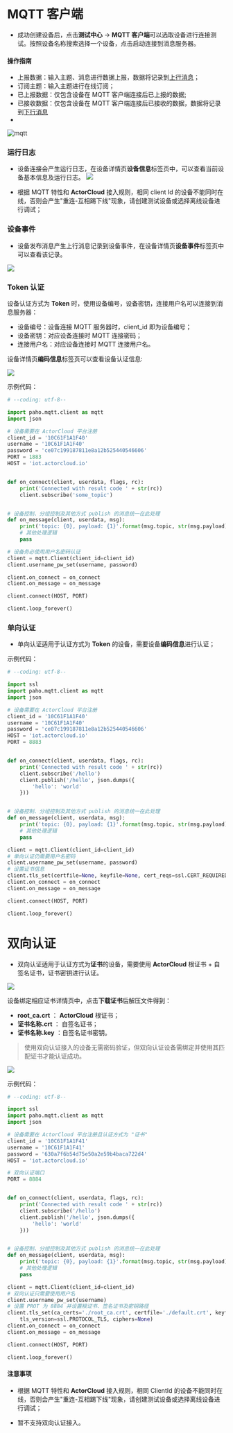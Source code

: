 # MQTT 客户端


- 成功创建设备后，点击**测试中心** -> **MQTT 客户端**可以选取设备进行连接测试。按照设备名称搜索选择一个设备，点击启动连接到消息服务器。

#### 操作指南

- 上报数据：输入主题、消息进行数据上报，数据将记录到[上行消息](/device/connect_logs.md#上行消息)；
- 订阅主题：输入主题进行在线订阅；
- 已上报数据：仅包含设备在 MQTT 客户端连接后已上报的数据;
- 已接收数据：仅包含设备在 MQTT 客户端连接后已接收的数据，数据将记录到[下行消息](/device/connect_logs.md#下行消息)
- 

![mqtt](_assets/mqtt.png)

### 运行日志

- 设备连接会产生运行日志，在设备详情页**设备信息**标签页中，可以查看当前设备基本信息及运行日志。
![](/assets/connect_log_device.png)  

- 根据 MQTT 特性和 **ActorCloud** 接入规则，相同 client Id 的设备不能同时在线，否则会产生"重连-互相踢下线"现象，请创建测试设备或选择离线设备进行调试；


### 设备事件

- 设备发布消息产生上行消息记录到设备事件，在设备详情页**设备事件**标签页中可以查看该记录。

![](/assets/device_event.png)



### Token 认证

设备认证方式为 **Token** 时，使用设备编号，设备密钥，连接用户名可以连接到消息服务器：

- 设备编号：设备连接 MQTT 服务器时，client_id 即为设备编号；
- 设备密钥：对应设备连接时 MQTT 连接密码；
- 连接用户名：对应设备连接时 MQTT 连接用户名。

设备详情页**编码信息**标签页可以查看设备认证信息:

![](/assets/device_decode.png)

示例代码：

```python
# --coding: utf-8--

import paho.mqtt.client as mqtt
import json

# 设备需要在 ActorCloud 平台注册
client_id = '10C61F1A1F40'
username = '10C61F1A1F40'
password = 'ce07c199187811e8a12b525440546606'
PORT = 1883
HOST = 'iot.actorcloud.io'


def on_connect(client, userdata, flags, rc):
    print('Connected with result code ' + str(rc))
    client.subscribe('some_topic')


# 设备控制、分组控制及其他方式 publish 的消息统一在此处理
def on_message(client, userdata, msg):
    print('topic: {0}, payload: {1}'.format(msg.topic, str(msg.payload)))
    # 其他处理逻辑
    pass

# 设备务必使用用户名密码认证
client = mqtt.Client(client_id=client_id)
client.username_pw_set(username, password)

client.on_connect = on_connect
client.on_message = on_message

client.connect(HOST, PORT)

client.loop_forever()

```

### 单向认证

- 单向认证适用于认证方式为 **Token** 的设备，需要设备**编码信息**进行认证；

示例代码：

```python
# --coding: utf-8--

import ssl
import paho.mqtt.client as mqtt
import json

# 设备需要在 ActorCloud 平台注册
client_id = '10C61F1A1F40'
username = '10C61F1A1F40'
password = 'ce07c199187811e8a12b525440546606'
HOST = 'iot.actorcloud.io'
PORT = 8883


def on_connect(client, userdata, flags, rc):
    print('Connected with result code ' + str(rc))
    client.subscribe('/hello')
    client.publish('/hello', json.dumps({
        'hello': 'world'
    }))


# 设备控制、分组控制及其他方式 publish 的消息统一在此处理
def on_message(client, userdata, msg):
    print('topic: {0}, payload: {1}'.format(msg.topic, str(msg.payload)))
    # 其他处理逻辑
    pass

client = mqtt.Client(client_id=client_id)
# 单向认证仍需要用户名密码
client.username_pw_set(username, password)
# 设置证书信息
client.tls_set(certfile=None, keyfile=None, cert_reqs=ssl.CERT_REQUIRED, ciphers=None)
client.on_connect = on_connect
client.on_message = on_message

client.connect(HOST, PORT)

client.loop_forever()
```

# 双向认证

- 双向认证适用于认证方式为**证书**的设备，需要使用 **ActorCloud** 根证书 + 自签名证书，证书密钥进行认证。

![](/assets/certs_download.png)

设备绑定相应证书详情页中，点击**下载证书**后解压文件得到：

- **root_ca.crt** ： **ActorCloud** 根证书；
- **证书名称.crt** ： 自签名证书；
- **证书名称.key** ：自签名证书密钥。

> 使用双向认证接入的设备无需密码验证，但双向认证设备需绑定并使用其匹配证书才能认证成功。

![](/assets/certs_files.png)

示例代码：

```python
# --coding: utf-8--

import ssl
import paho.mqtt.client as mqtt
import json

# 设备需要在 ActorCloud 平台注册且认证方式为 "证书"
client_id = '10C61F1A1F41'
username = '10C61F1A1F41'
password = '630a7f6b54d75e50a2e59b4baca722d4'
HOST = 'iot.actorcloud.io'

# 双向认证端口
PORT = 8884


def on_connect(client, userdata, flags, rc):
    print('Connected with result code ' + str(rc))
    client.subscribe('/hello')
    client.publish('/hello', json.dumps({
        'hello': 'world'
    }))


# 设备控制、分组控制及其他方式 publish 的消息统一在此处理
def on_message(client, userdata, msg):
    print('topic: {0}, payload: {1}'.format(msg.topic, str(msg.payload)))
    # 其他处理逻辑
    pass

client = mqtt.Client(client_id=client_id)
# 双向认证只需要使用用户名
client.username_pw_set(username)
# 设置 PROT 为 8884 并设置根证书、签名证书及密钥路径
client.tls_set(ca_certs='./root_ca.crt', certfile='./default.crt', keyfile='./default.key', cert_reqs=ssl.CERT_REQUIRED,
    tls_version=ssl.PROTOCOL_TLS, ciphers=None)
client.on_connect = on_connect
client.on_message = on_message

client.connect(HOST, PORT)

client.loop_forever()
```



#### 注意事项

- 根据 MQTT 特性和 **ActorCloud** 接入规则，相同 ClientId 的设备不能同时在线，否则会产生"重连-互相踢下线"现象，请创建测试设备或选择离线设备进行调试；

- 暂不支持双向认证接入。

